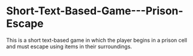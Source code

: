 # Short-Text-Based-Game---Prison-Escape

This is a short text-based game in which the player begins in a prison cell and must escape using items in their surroundings.

